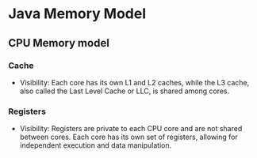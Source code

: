# Java Memory Model

## CPU Memory model

### Cache

* Visibility: Each core has its own L1 and L2 caches, while the L3 cache, also called the Last Level Cache or LLC, is
  shared among cores.

### Registers

* Visibility: Registers are private to each CPU core and are not shared between cores. Each core has its own set of
  registers, allowing for independent execution and data manipulation.
